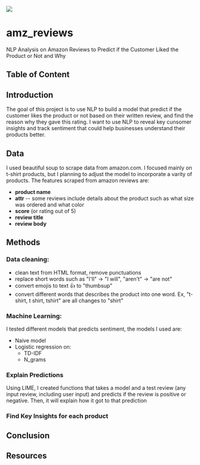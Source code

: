 ![](https://www.business2community.com/wp-content/uploads/2014/04/how-to-get-amazon-reviews.png)

# amz_reviews



NLP Analysis on Amazon Reviews to Predict if the Customer Liked the Product or Not and Why


## Table of Content 
  
## Introduction 


The goal of this project is to use NLP to build a model that predict if the customer likes the product or not based on their written review, and find the reason why they gave this rating. I want to use NLP to reveal key cunsomer insights and track sentiment that could help businesses understand their products better.


## Data
  I used beautiful soup to scrape data from amazon.com. I focused mainly on t-shirt products, but I planning to adjust the model to incorporate a varity of products. The features scraped from amazon reviews are: 
   - **product name**
   - **attr** -- some reviews include details about the product such as what size was ordered and what color 
   - **score** (or rating out of 5)
   - **review title** 
   - **review body**


## Methods 


### Data cleaning:
* clean text from HTML format, remove punctuations 
* replace short words such as "I'll" -> "I will", "aren't" -> "are not"
* convert emojis to text :thumbsup: to "thumbsup"
* convert different words that describes the product into one word. Ex, "t-shirt, t shirt, tshirt" are all changes to "shirt" 



### Machine Learning:
I tested different models that predicts sentiment, the models I used are:
* Naive model
* Logistic regression on:
  * TD-IDF
  * N_grams

### Explain Predictions 
Using LIME, I created functions that takes a model and a test review (any input review, including user input) and predicts if the review is positive or negative. Then, it will explain how it got to that prediction 


### Find Key Insights for each product 


## Conclusion 


## Resources 



 
